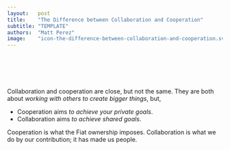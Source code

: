 ```yaml
---
layout:   post
title:    "The Difference between Collaboration and Cooperation"
subtitle: "TEMPLATE"
authors:  "Matt Perez"
image:    "icon-the-difference-between-collaboration-and-cooperation.svg"
---
```


<div style="display:none;">
 <p>
 <p>Collaboration and cooperation are close, but not the same.</p></p>
</div>

<h1>&nbsp;</h1>
 <p>Collaboration and cooperation are close, but not the same. They are both about <em>working with others to create bigger things</em>, but,</p>
  <ul>
   <li>Cooperation aims <em>to achieve your <em>private</em> goals</em>.</li>
   <li>Collaboration aims <em>to achieve <em>shared</em> goals</em>.</li>
  </ul>
 <p>Cooperation is what the <span class='_paragigm'>Fiat</span> ownership imposes. Collaboration is what we do by our contribution; it has made us people.</p>